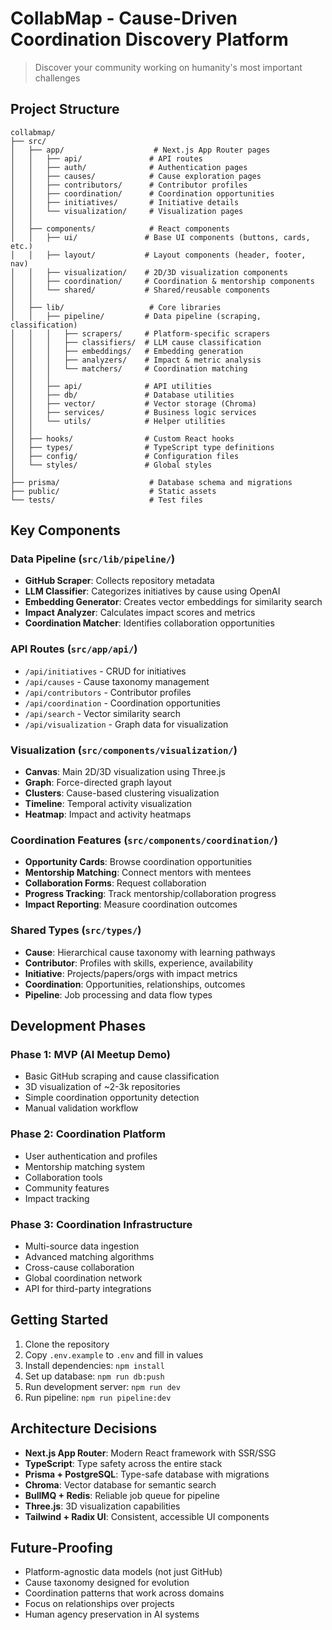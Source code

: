 # CollabMap - Cause-Driven Coordination Discovery Platform

> Discover your community working on humanity's most important challenges

## Project Structure

```
collabmap/
├── src/
│   ├── app/                    # Next.js App Router pages
│   │   ├── api/               # API routes
│   │   ├── auth/              # Authentication pages
│   │   ├── causes/            # Cause exploration pages
│   │   ├── contributors/      # Contributor profiles
│   │   ├── coordination/      # Coordination opportunities
│   │   ├── initiatives/       # Initiative details
│   │   └── visualization/     # Visualization pages
│   │
│   ├── components/            # React components
│   │   ├── ui/               # Base UI components (buttons, cards, etc.)
│   │   ├── layout/           # Layout components (header, footer, nav)
│   │   ├── visualization/    # 2D/3D visualization components
│   │   ├── coordination/     # Coordination & mentorship components
│   │   └── shared/           # Shared/reusable components
│   │
│   ├── lib/                   # Core libraries
│   │   ├── pipeline/         # Data pipeline (scraping, classification)
│   │   │   ├── scrapers/     # Platform-specific scrapers
│   │   │   ├── classifiers/  # LLM cause classification
│   │   │   ├── embeddings/   # Embedding generation
│   │   │   ├── analyzers/    # Impact & metric analysis
│   │   │   └── matchers/     # Coordination matching
│   │   │
│   │   ├── api/              # API utilities
│   │   ├── db/               # Database utilities
│   │   ├── vector/           # Vector storage (Chroma)
│   │   ├── services/         # Business logic services
│   │   └── utils/            # Helper utilities
│   │
│   ├── hooks/                # Custom React hooks
│   ├── types/                # TypeScript type definitions
│   ├── config/               # Configuration files
│   └── styles/               # Global styles
│
├── prisma/                    # Database schema and migrations
├── public/                    # Static assets
└── tests/                     # Test files
```

## Key Components

### Data Pipeline (`src/lib/pipeline/`)
- **GitHub Scraper**: Collects repository metadata
- **LLM Classifier**: Categorizes initiatives by cause using OpenAI
- **Embedding Generator**: Creates vector embeddings for similarity search
- **Impact Analyzer**: Calculates impact scores and metrics
- **Coordination Matcher**: Identifies collaboration opportunities

### API Routes (`src/app/api/`)
- `/api/initiatives` - CRUD for initiatives
- `/api/causes` - Cause taxonomy management
- `/api/contributors` - Contributor profiles
- `/api/coordination` - Coordination opportunities
- `/api/search` - Vector similarity search
- `/api/visualization` - Graph data for visualization

### Visualization (`src/components/visualization/`)
- **Canvas**: Main 2D/3D visualization using Three.js
- **Graph**: Force-directed graph layout
- **Clusters**: Cause-based clustering visualization
- **Timeline**: Temporal activity visualization
- **Heatmap**: Impact and activity heatmaps

### Coordination Features (`src/components/coordination/`)
- **Opportunity Cards**: Browse coordination opportunities
- **Mentorship Matching**: Connect mentors with mentees
- **Collaboration Forms**: Request collaboration
- **Progress Tracking**: Track mentorship/collaboration progress
- **Impact Reporting**: Measure coordination outcomes

### Shared Types (`src/types/`)
- **Cause**: Hierarchical cause taxonomy with learning pathways
- **Contributor**: Profiles with skills, experience, availability
- **Initiative**: Projects/papers/orgs with impact metrics
- **Coordination**: Opportunities, relationships, outcomes
- **Pipeline**: Job processing and data flow types

## Development Phases

### Phase 1: MVP (AI Meetup Demo)
- Basic GitHub scraping and cause classification
- 3D visualization of ~2-3k repositories
- Simple coordination opportunity detection
- Manual validation workflow

### Phase 2: Coordination Platform
- User authentication and profiles
- Mentorship matching system
- Collaboration tools
- Community features
- Impact tracking

### Phase 3: Coordination Infrastructure
- Multi-source data ingestion
- Advanced matching algorithms
- Cross-cause collaboration
- Global coordination network
- API for third-party integrations

## Getting Started

1. Clone the repository
2. Copy `.env.example` to `.env` and fill in values
3. Install dependencies: `npm install`
4. Set up database: `npm run db:push`
5. Run development server: `npm run dev`
6. Run pipeline: `npm run pipeline:dev`

## Architecture Decisions

- **Next.js App Router**: Modern React framework with SSR/SSG
- **TypeScript**: Type safety across the entire stack
- **Prisma + PostgreSQL**: Type-safe database with migrations
- **Chroma**: Vector database for semantic search
- **BullMQ + Redis**: Reliable job queue for pipeline
- **Three.js**: 3D visualization capabilities
- **Tailwind + Radix UI**: Consistent, accessible UI components

## Future-Proofing

- Platform-agnostic data models (not just GitHub)
- Cause taxonomy designed for evolution
- Coordination patterns that work across domains
- Focus on relationships over projects
- Human agency preservation in AI systems